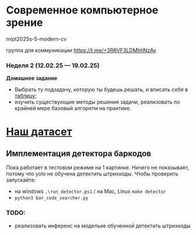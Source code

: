 # Современное компьютерное зрение

mipt2025s-5-modern-cv

группа для коммуникации https://t.me/+3R6VF3LDMhtiNzAy

### Неделя 2 (12.02.25 — 19.02.25)

**Домашнее задание**
* Выбрать ту подзадачу, которую ты будешь решать, и вписать себя в [таблицу](https://docs.google.com/spreadsheets/d/1Yk-5f7Oj-KKH4crqZKOk2gE6I7E_kKZ4Eh0DJjRH10o/edit?usp=sharing);
* изучить существующие методы решения задачи, реализовать по крайней мере базовый алгоритм на практике.

# [Наш датасет](https://huggingface.co/datasets/mipt-modern-cv/barcodes)

## Имплементация детектора баркодов
Пока работает в тестовом режиме на 1 картинке. Ничего не показывает, потому что yolo не обучена детектить штрихкоды.
Чтобы проверить запускайте:
- на windows `.\run_detector.ps1` / на Mac, Linux `make detector`
- `python3 bar_code_searcher.py`

### TODO:
- реализовать инференс на модельке обученной детектить штрихкоды